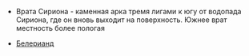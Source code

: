 *   Врата Сириона - каменная арка тремя лигами к югу от водопада Сириона,
    где он вновь выходит на поверхность. Южнее врат местность более пологая


*   [Белерианд](index.md)
